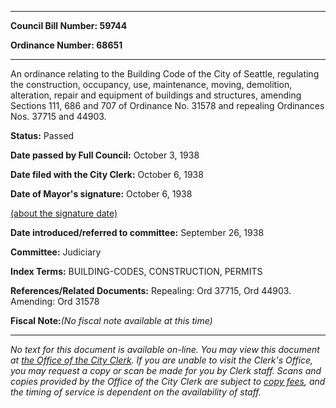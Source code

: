 

********

**Council Bill Number: 59744**
   
**Ordinance Number: 68651**
********

 An ordinance relating to the Building Code of the City of Seattle, regulating the construction, occupancy, use, maintenance, moving, demolition, alteration, repair and equipment of buildings and structures, amending Sections 111, 686 and 707 of Ordinance No. 31578 and repealing Ordinances Nos. 37715 and 44903.

**Status:** Passed
   
**Date passed by Full Council:** October 3, 1938
   
**Date filed with the City Clerk:** October 6, 1938
   
**Date of Mayor's signature:** October 6, 1938
   
[(about the signature date)](/~public/approvaldate.htm)
   
   
   
**Date introduced/referred to committee:** September 26, 1938
   
**Committee:** Judiciary
   
   
**Index Terms:** BUILDING-CODES, CONSTRUCTION, PERMITS

**References/Related Documents:** Repealing: Ord 37715, Ord 44903. Amending: Ord 31578

**Fiscal Note:**_(No fiscal note available at this time)_
********

_No text for this document is available on-line. You may view this document at [the Office of the City Clerk](http://www.seattle.gov/leg/clerk/contactUs.htm). If you are unable to visit the Clerk's Office, you may request a copy or scan be made for you by Clerk staff. Scans and copies provided by the Office of the City Clerk are subject to [copy fees](http://clerk.seattle.gov/~public/clerkfees.htm), and the timing of service is dependent on the availability of staff._

